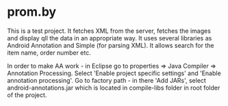 prom.by
=======
This is a test project. It fetches XML from the server, fetches the images and display qll the data in an appropriate way. It uses several libraries as Android Annotation and Simple (for parsing XML). It allows search for the item name, order number etc. 

In order to make AA work - in Eclipse go to properties => Java Compiler => Annotation Processing. Select 'Enable project specific settings' and 'Enable annotation processing'. Go to factory path - in there 'Add JARs', select android-annotations.jar which is located in compile-libs folder in root folder of the project.
